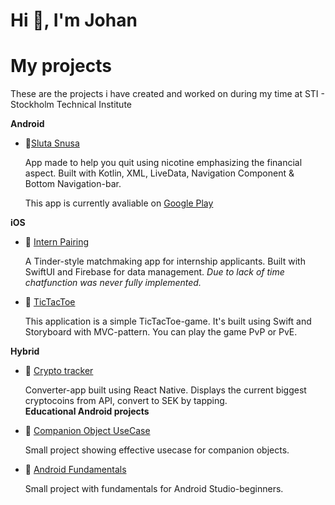 <h1 align="left">Hi 👋, I'm Johan</h1>


# My projects

These are the projects i have created and worked on during my time at STI - Stockholm Technical Institute 

**Android**
 
- :file_folder:[Sluta Snusa](https://github.com/oskla/SlutaSnusa2)

     App made to help you quit using nicotine emphasizing the financial aspect. 
     Built with Kotlin, XML, LiveData, Navigation Component & Bottom Navigation-bar.

     This app is currently avaliable on [Google Play](https://play.google.com/store/apps/details?id=com.antisnusbolaget.slutasnusa2&gl=SE&pli=1)

**iOS**
- :file_folder: [Intern Pairing](https://github.com/nasvalljohan/InternPairing)
     
     A Tinder-style matchmaking app for internship applicants.
     Built with SwiftUI and Firebase for data management. 
     *Due to lack of time chatfunction was never fully implemented.*

- :file_folder: [TicTacToe](https://github.com/nasvalljohan/TicTacToe)
     
     This application is a simple TicTacToe-game.
     It's built using Swift and Storyboard with MVC-pattern.
     You can play the game PvP or PvE.


**Hybrid**
- :file_folder: [Crypto tracker](https://github.com/nasvalljohan/Cryptocurrency-React-Native-App)

     Converter-app built using React Native.
     Displays the current biggest cryptocoins from API, convert to SEK by tapping.  
**Educational Android projects**
- :file_folder: [Companion Object UseCase](https://github.com/nasvalljohan/Companion-object)

     Small project showing effective usecase for companion objects. 

- :file_folder: [Android Fundamentals](https://github.com/nasvalljohan/Android-Fundamentals)

     Small project with fundamentals for Android Studio-beginners. 

